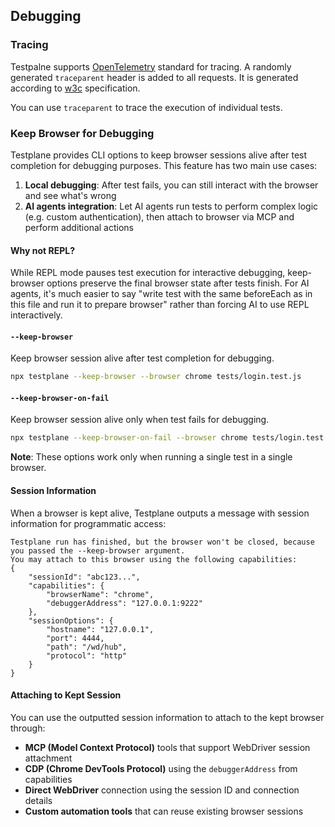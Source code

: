 <!-- DOCTOC SKIP -->
## Debugging

### Tracing

Testpalne supports [OpenTelemetry](https://opentelemetry.io) standard for tracing. A randomly generated `traceparent` header is added to all requests. It is generated according to [w3c](https://www.w3.org/TR/trace-context/#traceparent-header) specification.

You can use `traceparent` to trace the execution of individual tests.

### Keep Browser for Debugging

Testplane provides CLI options to keep browser sessions alive after test completion for debugging purposes. This feature has two main use cases:

1. **Local debugging**: After test fails, you can still interact with the browser and see what's wrong
2. **AI agents integration**: Let AI agents run tests to perform complex logic (e.g. custom authentication), then attach to browser via MCP and perform additional actions

#### Why not REPL?

While REPL mode pauses test execution for interactive debugging, keep-browser options preserve the final browser state after tests finish. For AI agents, it's much easier to say "write test with the same beforeEach as in this file and run it to prepare browser" rather than forcing AI to use REPL interactively.

#### `--keep-browser`

Keep browser session alive after test completion for debugging.

```bash
npx testplane --keep-browser --browser chrome tests/login.test.js
```

#### `--keep-browser-on-fail`

Keep browser session alive only when test fails for debugging.

```bash
npx testplane --keep-browser-on-fail --browser chrome tests/login.test.js
```

**Note**: These options work only when running a single test in a single browser.

#### Session Information

When a browser is kept alive, Testplane outputs a message with session information for programmatic access:

```
Testplane run has finished, but the browser won't be closed, because you passed the --keep-browser argument.
You may attach to this browser using the following capabilities:
{
    "sessionId": "abc123...",
    "capabilities": {
        "browserName": "chrome",
        "debuggerAddress": "127.0.0.1:9222"
    },
    "sessionOptions": {
        "hostname": "127.0.0.1",
        "port": 4444,
        "path": "/wd/hub",
        "protocol": "http"
    }
}
```

#### Attaching to Kept Session

You can use the outputted session information to attach to the kept browser through:

- **MCP (Model Context Protocol)** tools that support WebDriver session attachment
- **CDP (Chrome DevTools Protocol)** using the `debuggerAddress` from capabilities
- **Direct WebDriver** connection using the session ID and connection details
- **Custom automation tools** that can reuse existing browser sessions 